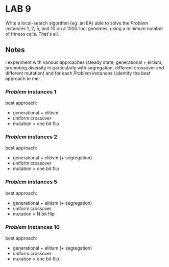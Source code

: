 # LAB 9

Write a local-search algorithm (eg. an EA) able to solve the *Problem* instances 1, 2, 5, and 10 on a 1000-loci genomes, using a minimum number of fitness calls. That's all.

## Notes
I experiment with various approaches (steady state, generational + elitism, promoting diversity in particularly with segregation, different crossover and different mutation) and for each *Problem* instances I identify the best approach to me.

### *Problem* instances 1
best approach: 
- generational + elitism
- uniform crossover
- mutation = one bit flip
### *Problem* instances 2
best approach: 
- generational + elitism (+ segregation)
- uniform crossover
- mutation = one bit flip
### *Problem* instances 5
best approach: 
- generational + elitism (+ segregation)
- uniform crossover
- mutation = N bit flip
### *Problem* instances 10
best approach: 
- generational + elitism (+ segregation)
- uniform crossover
- mutation = one bit flip